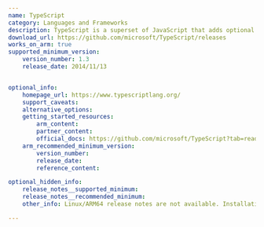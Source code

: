 ```yaml
---
name: TypeScript 
category: Languages and Frameworks
description: TypeScript is a superset of JavaScript that adds optional static typing, providing several key benefits for developers.
download_url: https://github.com/microsoft/TypeScript/releases
works_on_arm: true
supported_minimum_version:
    version_number: 1.3
    release_date: 2014/11/13


optional_info:
    homepage_url: https://www.typescriptlang.org/
    support_caveats:
    alternative_options:
    getting_started_resources:
        arm_content:
        partner_content:
        official_docs: https://github.com/microsoft/TypeScript?tab=readme-ov-file#installing
    arm_recommended_minimum_version:
        version_number:
        release_date:
        reference_content:

optional_hidden_info:
    release_notes__supported_minimum:
    release_notes__recommended_minimum:
    other_info: Linux/ARM64 release notes are not available. Installation and testing were done using released tar files.

---
```

